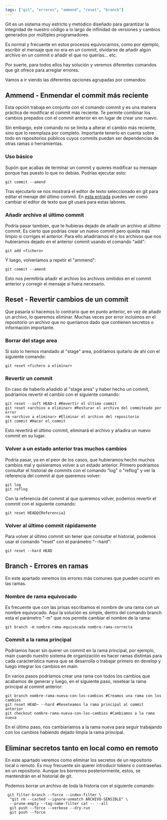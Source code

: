 ```yaml
---
tags: ["git", "errores", "ammend", "reset", "branch"]
---
```


Git es un sistema muy estricto y metódico diseñado para garantizar la integridad de nuestro
código a lo largo de infinidad de versiones y cambios generados por múltiples programadores.

Es normal y frecuente en estos procesos equivocarnos, como por ejemplo, escribir el mensaje
que no era en un commit, olvidarse de añadir algún archivo en un commit o añadir el que no querías... etc.

Por suerte, para todos ellos hay solución y veremos diferentes comandos que git ofrece para arreglar errores.

Vamos a ir viendo las diferentes opciones agrupadas por comandos:

## Ammend - Enmendar el commit más reciente
Esta opción trabaja en conjunto con el comando commit y es una manera práctica de modificar el commit más
reciente. Te permite combinar los cambios prepados con el commit anterior en en lugar de crear uno nuevo.

Sin embargo, este comando no se limita a alterar el cambio más reciente, sino que lo reemplaza por completo.
Importante tenerlo en cuenta sobre todo en repositorios públicos cuyos commits puedan ser dependencias de otras
ramas o herramientas.

### Uso básico
Supón que acabas de terminar un commit y quieres modificar su mensaje porque has puesto lo que no debías. Podrías ejecutar esto:
``` shell
git commit --amend
```

Tras ejecutarlo se nos mostrará el editor de texto seleccionado en git para editar el menaje del último commit. En [esta entrada](/docs/Notas/configurar_editor_commits.md) puedes
ver como cambiar el editor de texto que git usará para estas labores.


### Añadir archivo al último commit
Podría pasar también, que te hubieras dejado de añadir un archivo al último commit. Es cierto que podrías crear un nuevo commit pero queda más limpio si corriges el anterior.
Para ello añadiríamos el o los archivos que nos hubieramos dejado en el anterior commit usando el comando "add":
``` shell
git add <fichero>
```

Y luego, volveríamos a repetir el "ammend":

``` shell
git commit --amend
```
Esto nos permitiría añadir el archivo los archivos omitidos en el commit anterior y corregir el mensaje si fuera necesario.


## Reset - Revertir cambios de un commit
Que pasaría si hacemos lo contrario que en punto anterior, en vez de añadir un archivo, lo queremos eliminar. Muchas veces por error incluimos en el 
repositorio un archivo que no queríamos dado que contienen secretos o información importante.

### Borrar del stage area
Si solo lo hemos mandado al "stage" area, podríamos quitarlo de ahí con el siguiente comando:
``` shell
git reset <fichero a eliminar>
```
### Revertir un commit
En caso de haberlo añadido al "stage area" y haber hecho un commit, podríamos revertir el cambio con el siguiente comando:
``` shell
git reset --soft HEAD~1 #Revertir el último commit
git reset <archivo a eliminar> #Resturar el archivo del commiteado por error
rm <archivo a eliminar> #Eliminar el archivo del repositorio
git commit #Hacer el commit
```
Esto revertirá el último commit, eliminará el archivo y añadira un nuevo commit en su lugar.


### Volver a un estado anterior tras muchos cambios
Podría pasar, ya en el peor de los casos, que hubieramos hecho muchos cambios mal y quisieramos volver a un estado anterior.
Primero podríamos consultar el historial de commits con el comando "log" o "reflog" y ver la referencia del commit al que queremos volver:
``` shell
git log
git reflog
```

Con la referencia del commit al que queremos volver, podemos revertir el commit con el siguiente comando:
``` shell
git reset HEAD@{Referencia}
```

### Volver al último commit rápidamente
Para volver al último commit sin tener que consultar el historial, podemos usar el comando "reset" con el parámetro "--hard":
``` shell
git reset --hard HEAD
```


## Branch - Errores en ramas 
En este apartado veremos los errores más comunes que pueden ocurrir en las ramas.

### Nombre de rama equivocado
Es frecuente que con las prisas escribamos el nombre de una rama con un nombre equivocado. Aquí la solución es simple, dentro del comando branch esta
el parámetro "-m" que nos permite cambiar el nombre de la rama:
```shell
git branch -m nombre-rama-equivocada nombre-rama-correcta
```

### Commit a la rama principal
Podríamos hacer sin querer un commit en la rama principal, por ejemplo, main cuando nuestro sistema de organización es hacer ramas distintas para 
cada característica nueva que se desarrolla o trabajar primero en develop y luego integrar los cambios en main.

En varios pasos podríamos crear una rama con todos los cambios que acabamos de generar y luego, en el siguiente paso, resetear la rama principal
al commit anterior:
``` shell
git branch nombre-rama-nueva-con-los-cambios #Creamos una rama con los cambios
git reset HEAD~ --hard #Reseteamos la rama principal al commit anterior
git checkout nombre-rama-nueva-con-los-cambios #Cambiamos a la rama nueva
```
En el último paso, nos cambiaríamos a la rama nueva para seguir trabajando con los cambios habiendo dejado limpia la rama principal.

## Eliminar secretos tanto en local como en remoto
En este apartado veremos como eliminar los secretos de un repositorio local o remoto. Es 
muy frecuente sin querer introducir tokens o contraseñas en un repositorio. Aunque los borremos posteriormente,
estos, se mantendrán en el historial de git.

Podemos borrar un archivo de toda la historia con el siguiente comando:
``` shell
 git filter-branch --force --index-filter \
  "git rm --cached --ignore-unmatch ARCHIVO-SENSIBLE" \
  --prune-empty --tag-name-filter cat -- --all
  git push --force --verbose --dry-run
  git push --force
```



